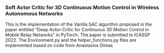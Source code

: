 ### **Soft Actor Critic for 3D Continuous Motion Control in Wireless Autonomous Networks**


This is the implementation of the Vanilla SAC algorithm proposed in the paper entitled "Deep Actor-Critic for Continuous 3D Motion Control in Mobile Relay Networks" in PyTorch. The paper is submitted to ICASSP 2022. The Environment.py and the helper_functions.py files are implemented based on code from Anastasios Dimas